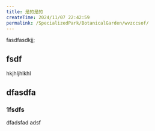 ```yaml
---
title: 是的是的
createTime: 2024/11/07 22:42:59
permalink: /SpecializedPark/BotanicalGarden/wvzccsof/
---
```


fasdfasdkjj;


## fsdf 


hkjhljhlkhl


## dfasdfa 

### 1fsdfs

dfadsfad adsf